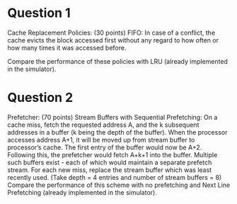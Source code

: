 # Question 1
Cache Replacement Policies: (30 points)
FIFO: 
In case of a conflict, the cache evicts the block accessed first without any regard to how often or how many times it was accessed before.

Compare the performance of these policies with LRU (already implemented in the simulator).

# Question 2

Prefetcher: (70 points)
Stream Buffers with Sequential Prefetching:
On a cache miss, fetch the requested address A, and the k subsequent addresses in a buffer (k being the depth of the buffer). When the processor accesses address A+1, it will be moved up from stream buffer to processor’s cache. The first entry of the buffer would now be A+2. Following this, the prefetcher would fetch A+k+1 into the buffer.
Multiple such buffers exist - each of which would maintain a separate prefetch stream. For each new miss, replace the stream buffer which was least recently used. (Take depth = 4 entries and number of stream buffers = 8)
Compare the performance of this scheme with no prefetching and Next Line Prefetching (already implemented in the simulator).

